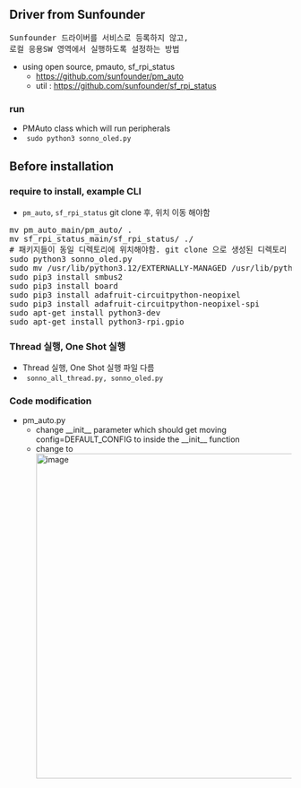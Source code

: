## Driver from Sunfounder 
<pre>
Sunfounder 드라이버를 서비스로 등록하지 않고,
로컬 응용SW 영역에서 실행하도록 설정하는 방법 
</pre>
- using open source, pmauto, sf_rpi_status
  - https://github.com/sunfounder/pm_auto
  - util : https://github.com/sunfounder/sf_rpi_status

### run
- PMAuto class which will run peripherals
- <code> sudo python3 sonno_oled.py </code>
  
## Before installation
### require to install, example CLI
- <code>pm_auto</code>, <code>sf_rpi_status</code> git clone 후, 위치 이동 해야함
<pre>
mv pm_auto_main/pm_auto/ .
mv sf_rpi_status_main/sf_rpi_status/ ./
# 패키지들이 동일 디렉토리에 위치해야함. git clone 으로 생성된 디렉토리 하위에 package 위치함. 위치 변경 필요함 
sudo python3 sonno_oled.py 
sudo mv /usr/lib/python3.12/EXTERNALLY-MANAGED /usr/lib/python3.12/EXTERNALLY-MANAGED_OLD
sudo pip3 install smbus2 
sudo pip3 install board
sudo pip3 install adafruit-circuitpython-neopixel
sudo pip3 install adafruit-circuitpython-neopixel-spi
sudo apt-get install python3-dev 
sudo apt-get install python3-rpi.gpio
</pre>

### Thread 실행, One Shot 실행
- Thread 실행, One Shot 실행 파일 다름
- <code> sonno_all_thread.py, sonno_oled.py </code>
    
### Code modification
- pm_auto.py
  - change \_\_init\_\_ parameter which should get moving config=DEFAULT_CONFIG to inside the \_\_init\_\_ function 
  - change to <img width="580" alt="image" src="https://github.com/user-attachments/assets/cd10f814-5b7e-4aca-a5cc-a1ffdb218d0c">

